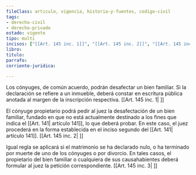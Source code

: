 ```yaml
---
fileClass: articulo, vigencia, historia-y-fuentes, codigo-civil
tags:
- derecho-civil
- derecho-privado
estado: vigente
tipo: multi
incisos: ["[[Art. 145 inc. 1]]", "[[Art. 145 inc. 2]]", "[[Art. 145 inc. 3]]"]
libro:
titulo:
parrafo:
corriente-juridica:

---
```

Los cónyuges, de común acuerdo, podrán desafectar un bien familiar. Si la declaración se refiere a un inmueble, deberá constar en escritura pública anotada al margen de la inscripción respectiva. [[Art. 145 inc. 1| ]]

El cónyuge propietario podrá pedir al juez la desafectación de un bien familiar, fundado en que no está actualmente destinado a los fines que indica el [[Art. 141| artículo 141]], lo que deberá probar. En este caso, el juez procederá en la forma establecida en el inciso segundo del [[Art. 141| artículo 141]]. [[Art. 145 inc. 2| ]]

Igual regla se aplicará si el matrimonio se ha declarado nulo, o ha terminado por muerte de uno de los cónyuges o por divorcio. En tales casos, el propietario del bien familiar o cualquiera de sus causahabientes deberá formular al juez la petición correspondiente. [[Art. 145 inc. 3| ]]